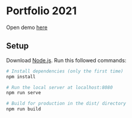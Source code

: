 # Portfolio 2021

Open demo [here](https://wassimsamad.com)

## Setup
Download [Node.js](https://nodejs.org/en/download/).
Run this followed commands:

``` bash
# Install dependencies (only the first time)
npm install

# Run the local server at localhost:8080
npm run serve

# Build for production in the dist/ directory
npm run build
```
